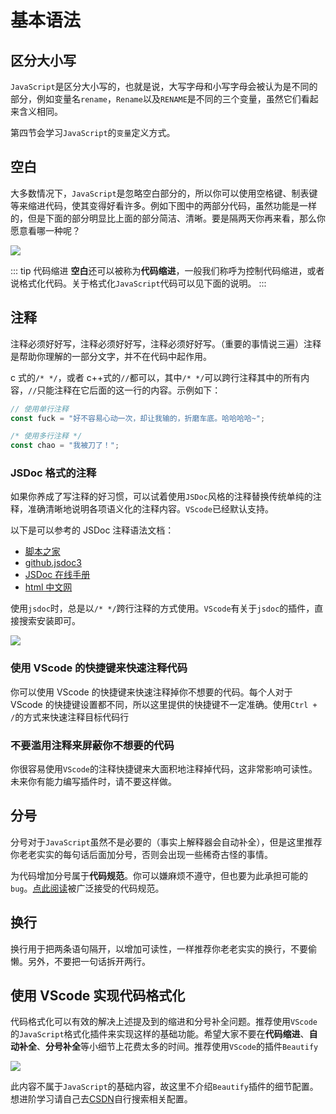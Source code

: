 # 基本语法

## 区分大小写

`JavaScript`是区分大小写的，也就是说，大写字母和小写字母会被认为是不同的部分，例如变量名`rename`，`Rename`以及`RENAME`是不同的三个变量，虽然它们看起来含义相同。

第四节会学习`JavaScript`的`变量`定义方式。

## 空白

大多数情况下，`JavaScript`是忽略空白部分的，所以你可以使用空格键、制表键等来缩进代码，使其变得好看许多。例如下图中的两部分代码，虽然功能是一样的，但是下面的部分明显比上面的部分简洁、清晰。要是隔两天你再来看，那么你愿意看哪一种呢？

![](https://rpg.blue/data/attachment/forum/201608/15/163701w49x9oo554o5occ4.png)

::: tip 代码缩进
**空白**还可以被称为**代码缩进**，一般我们称呼为控制代码缩进，或者说格式化代码。关于格式化`JavaScript`代码可以见下面的说明。
:::

## 注释

注释必须好好写，注释必须好好写，注释必须好好写。（重要的事情说三遍）注释是帮助你理解的一部分文字，并不在代码中起作用。

c 式的`/* */`，或者 c++式的`//`都可以，其中`/* */`可以跨行注释其中的所有内容，`//`只能注释在它后面的这一行的内容。示例如下：

```js
// 使用单行注释
const fuck = "好不容易心动一次，却让我输的，折磨车底。哈哈哈哈~";

/* 使用多行注释 */
const chao = "我被刀了！";
```

### JSDoc 格式的注释 <Badge text='建议'/>

如果你养成了写注释的好习惯，可以试着使用`JSDoc`风格的注释替换传统单纯的注释，准确清晰地说明各项语义化的注释内容。`VScode`已经默认支持。

以下是可以参考的 JSDoc 注释语法文档：

- [脚本之家](http://shouce.jb51.net/jsdoc/index.html)
- [github.jsdoc3](https://jsdoc.app/)
- [JSDoc 在线手册](http://www.dba.cn/book/jsdoc/)
- [html 中文网](https://www.html.cn/doc/jsdoc/)

使用`jsdoc`时，总是以`/* */`跨行注释的方式使用。`VScode`有关于`jsdoc`的插件，直接搜索安装即可。

![](https://i.bmp.ovh/imgs/2022/01/924d562759542f4f.png)

### 使用 VScode 的快捷键来快速注释代码 <Badge text="建议" />

你可以使用 VScode 的快捷键来快速注释掉你不想要的代码。每个人对于 VScode 的快捷键设置都不同，所以这里提供的快捷键不一定准确。使用`Ctrl + /`的方式来快速注释目标代码行

### 不要滥用注释来屏蔽你不想要的代码

你很容易使用`VScode`的注释快捷键来大面积地注释掉代码，这非常影响可读性。未来你有能力编写插件时，请不要这样做。

## 分号

分号对于`JavaScript`虽然不是必要的（事实上解释器会自动补全），但是这里推荐你老老实实的每句话后面加分号，否则会出现一些稀奇古怪的事情。

为代码增加分号属于**代码规范**。你可以嫌麻烦不遵守，但也要为此承担可能的`bug`。[点此阅读](https://blog.csdn.net/sinat_17775997/article/details/88050547)被广泛接受的代码规范。

## 换行

换行用于把两条语句隔开，以增加可读性，一样推荐你老老实实的换行，不要偷懒。另外，不要把一句话拆开两行。

## 使用 VScode 实现代码格式化 <Badge text="建议" />

代码格式化可以有效的解决上述提及到的缩进和分号补全问题。推荐使用`VScode`的`JavaScript`格式化插件来实现这样的基础功能。希望大家不要在**代码缩进**、**自动补全**、**分号补全**等小细节上花费太多的时间。推荐使用`VScode`的插件`Beautify`

![](https://i.bmp.ovh/imgs/2022/01/35a901574c8b3a8b.png)

此内容不属于`JavaScript`的基础内容，故这里不介绍`Beautify`插件的细节配置。想进阶学习请自己去[CSDN](https://www.csdn.net/)自行搜索相关配置。
